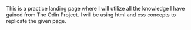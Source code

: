 This is a practice landing page where I will utilize all the knowledge I have gained from The Odin Project. I will be using html and css concepts to replicate the given page. 